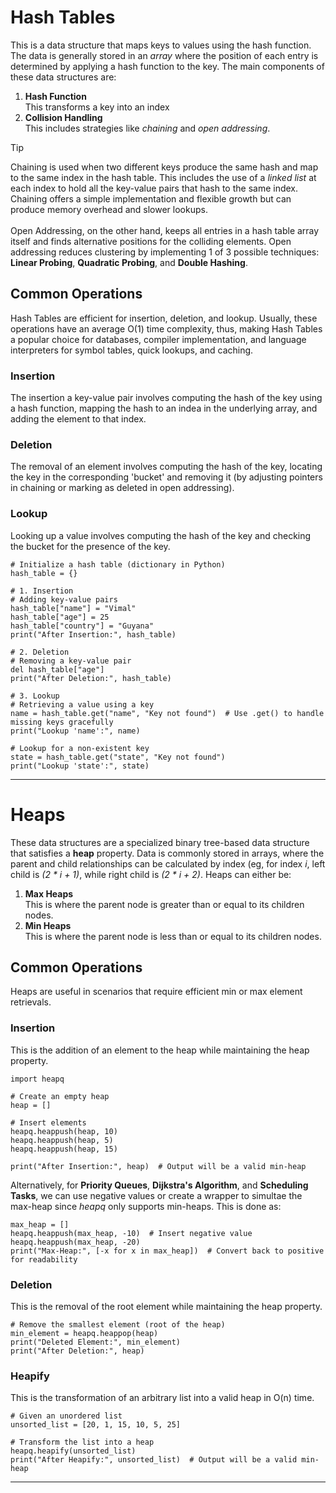 # Hash Tables
This is a data structure that maps keys to values using the hash function. The data is generally stored in an _array_ where the position of each entry is determined by applying a hash function to the key. The main components of these data structures are:
1. __Hash Function__ <br> This transforms a key into an index
2. __Collision Handling__ <br> This includes strategies like _chaining_ and _open addressing_.

> [!TIP]
> Chaining is used when two different keys produce the same hash and map to the same index in the hash table. This includes the use of a _linked list_ at each index to hold all the key-value pairs that hash to the same index. Chaining offers a simple implementation and flexible growth but can produce memory overhead and slower lookups. <br><br>
> Open Addressing, on the other hand, keeps all entries in a hash table array itself and finds alternative positions for the colliding elements. Open addressing reduces clustering by implementing 1 of 3 possible techniques: __Linear Probing__, __Quadratic Probing__, and __Double Hashing__.

## Common Operations
Hash Tables are efficient for insertion, deletion, and lookup. Usually, these operations have an average O(1) time complexity, thus, making Hash Tables a popular choice for databases, compiler implementation, and language interpreters for symbol tables, quick lookups, and caching.

### Insertion
The insertion a key-value pair involves computing the hash of the key using a hash function, mapping the hash to an indea in the underlying array, and adding the element to that index. 
### Deletion
The removal of an element involves computing the hash of the key, locating the key in the corresponding 'bucket' and removing it (by adjusting pointers in chaining or marking as deleted in open addressing). 
### Lookup
Looking up a value involves computing the hash of the key and checking the bucket for the presence of the key. 

```python3
# Initialize a hash table (dictionary in Python)
hash_table = {}

# 1. Insertion
# Adding key-value pairs
hash_table["name"] = "Vimal"
hash_table["age"] = 25
hash_table["country"] = "Guyana"
print("After Insertion:", hash_table)

# 2. Deletion
# Removing a key-value pair
del hash_table["age"]
print("After Deletion:", hash_table)

# 3. Lookup
# Retrieving a value using a key
name = hash_table.get("name", "Key not found")  # Use .get() to handle missing keys gracefully
print("Lookup 'name':", name)

# Lookup for a non-existent key
state = hash_table.get("state", "Key not found")
print("Lookup 'state':", state)
```

---

# Heaps
These data structures are a specialized binary tree-based data structure that satisfies a __heap__ property. Data is commonly stored in arrays, where the parent and child relationships can be calculated by index (eg, for index _i_, left child is _(2 * i + 1)_, while right child is _(2 * i + 2)_. Heaps can either be:
1. __Max Heaps__ <br> This is where the parent node is greater than or equal to its children nodes.
2. __Min Heaps__ <br> This is where the parent node is less than or equal to its children nodes.

## Common Operations
Heaps are useful in scenarios that require efficient min or max element retrievals.

### Insertion
This is the addition of an element to the heap while maintaining the heap property. 
```python3
import heapq

# Create an empty heap
heap = []

# Insert elements
heapq.heappush(heap, 10)
heapq.heappush(heap, 5)
heapq.heappush(heap, 15)

print("After Insertion:", heap)  # Output will be a valid min-heap
```
Alternatively, for __Priority Queues__, __Dijkstra's Algorithm__, and __Scheduling Tasks__, we can use negative values or create a wrapper to simultae the max-heap since _heapq_ only supports min-heaps. This is done as:
```python3
max_heap = []
heapq.heappush(max_heap, -10)  # Insert negative value
heapq.heappush(max_heap, -20)
print("Max-Heap:", [-x for x in max_heap])  # Convert back to positive for readability

```
### Deletion
This is the removal of the root element while maintaining the heap property. 
```python3
# Remove the smallest element (root of the heap)
min_element = heapq.heappop(heap)
print("Deleted Element:", min_element)
print("After Deletion:", heap)
```
### Heapify
This is the transformation of an arbitrary list into a valid heap in O(n) time. 
```python3
# Given an unordered list
unsorted_list = [20, 1, 15, 10, 5, 25]

# Transform the list into a heap
heapq.heapify(unsorted_list)
print("After Heapify:", unsorted_list)  # Output will be a valid min-heap
```

---

